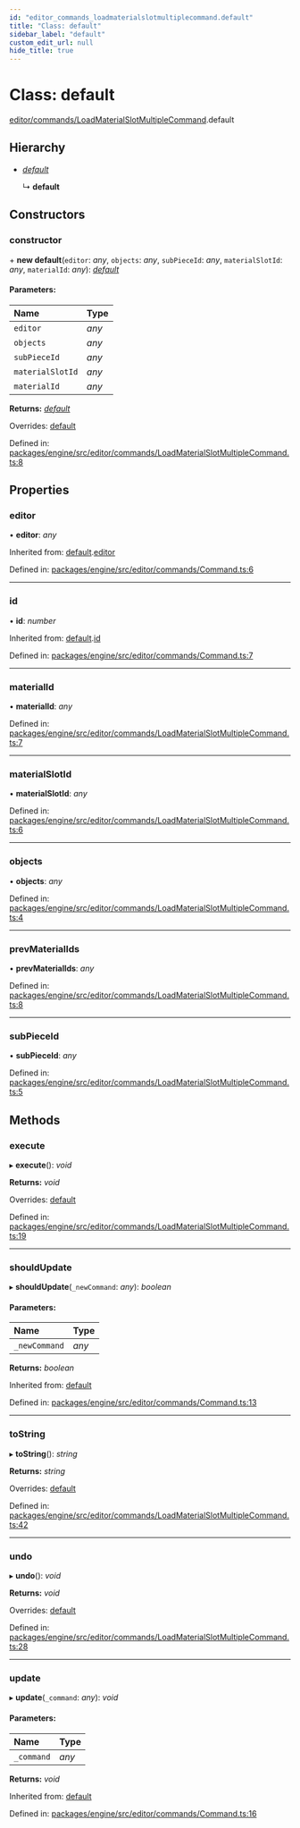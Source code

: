 ```yaml
---
id: "editor_commands_loadmaterialslotmultiplecommand.default"
title: "Class: default"
sidebar_label: "default"
custom_edit_url: null
hide_title: true
---
```


# Class: default

[editor/commands/LoadMaterialSlotMultipleCommand](../modules/editor_commands_loadmaterialslotmultiplecommand.md).default

## Hierarchy

* [*default*](editor_commands_command.default.md)

  ↳ **default**

## Constructors

### constructor

\+ **new default**(`editor`: *any*, `objects`: *any*, `subPieceId`: *any*, `materialSlotId`: *any*, `materialId`: *any*): [*default*](editor_commands_loadmaterialslotmultiplecommand.default.md)

#### Parameters:

Name | Type |
:------ | :------ |
`editor` | *any* |
`objects` | *any* |
`subPieceId` | *any* |
`materialSlotId` | *any* |
`materialId` | *any* |

**Returns:** [*default*](editor_commands_loadmaterialslotmultiplecommand.default.md)

Overrides: [default](editor_commands_command.default.md)

Defined in: [packages/engine/src/editor/commands/LoadMaterialSlotMultipleCommand.ts:8](https://github.com/xr3ngine/xr3ngine/blob/716a06460/packages/engine/src/editor/commands/LoadMaterialSlotMultipleCommand.ts#L8)

## Properties

### editor

• **editor**: *any*

Inherited from: [default](editor_commands_command.default.md).[editor](editor_commands_command.default.md#editor)

Defined in: [packages/engine/src/editor/commands/Command.ts:6](https://github.com/xr3ngine/xr3ngine/blob/716a06460/packages/engine/src/editor/commands/Command.ts#L6)

___

### id

• **id**: *number*

Inherited from: [default](editor_commands_command.default.md).[id](editor_commands_command.default.md#id)

Defined in: [packages/engine/src/editor/commands/Command.ts:7](https://github.com/xr3ngine/xr3ngine/blob/716a06460/packages/engine/src/editor/commands/Command.ts#L7)

___

### materialId

• **materialId**: *any*

Defined in: [packages/engine/src/editor/commands/LoadMaterialSlotMultipleCommand.ts:7](https://github.com/xr3ngine/xr3ngine/blob/716a06460/packages/engine/src/editor/commands/LoadMaterialSlotMultipleCommand.ts#L7)

___

### materialSlotId

• **materialSlotId**: *any*

Defined in: [packages/engine/src/editor/commands/LoadMaterialSlotMultipleCommand.ts:6](https://github.com/xr3ngine/xr3ngine/blob/716a06460/packages/engine/src/editor/commands/LoadMaterialSlotMultipleCommand.ts#L6)

___

### objects

• **objects**: *any*

Defined in: [packages/engine/src/editor/commands/LoadMaterialSlotMultipleCommand.ts:4](https://github.com/xr3ngine/xr3ngine/blob/716a06460/packages/engine/src/editor/commands/LoadMaterialSlotMultipleCommand.ts#L4)

___

### prevMaterialIds

• **prevMaterialIds**: *any*

Defined in: [packages/engine/src/editor/commands/LoadMaterialSlotMultipleCommand.ts:8](https://github.com/xr3ngine/xr3ngine/blob/716a06460/packages/engine/src/editor/commands/LoadMaterialSlotMultipleCommand.ts#L8)

___

### subPieceId

• **subPieceId**: *any*

Defined in: [packages/engine/src/editor/commands/LoadMaterialSlotMultipleCommand.ts:5](https://github.com/xr3ngine/xr3ngine/blob/716a06460/packages/engine/src/editor/commands/LoadMaterialSlotMultipleCommand.ts#L5)

## Methods

### execute

▸ **execute**(): *void*

**Returns:** *void*

Overrides: [default](editor_commands_command.default.md)

Defined in: [packages/engine/src/editor/commands/LoadMaterialSlotMultipleCommand.ts:19](https://github.com/xr3ngine/xr3ngine/blob/716a06460/packages/engine/src/editor/commands/LoadMaterialSlotMultipleCommand.ts#L19)

___

### shouldUpdate

▸ **shouldUpdate**(`_newCommand`: *any*): *boolean*

#### Parameters:

Name | Type |
:------ | :------ |
`_newCommand` | *any* |

**Returns:** *boolean*

Inherited from: [default](editor_commands_command.default.md)

Defined in: [packages/engine/src/editor/commands/Command.ts:13](https://github.com/xr3ngine/xr3ngine/blob/716a06460/packages/engine/src/editor/commands/Command.ts#L13)

___

### toString

▸ **toString**(): *string*

**Returns:** *string*

Overrides: [default](editor_commands_command.default.md)

Defined in: [packages/engine/src/editor/commands/LoadMaterialSlotMultipleCommand.ts:42](https://github.com/xr3ngine/xr3ngine/blob/716a06460/packages/engine/src/editor/commands/LoadMaterialSlotMultipleCommand.ts#L42)

___

### undo

▸ **undo**(): *void*

**Returns:** *void*

Overrides: [default](editor_commands_command.default.md)

Defined in: [packages/engine/src/editor/commands/LoadMaterialSlotMultipleCommand.ts:28](https://github.com/xr3ngine/xr3ngine/blob/716a06460/packages/engine/src/editor/commands/LoadMaterialSlotMultipleCommand.ts#L28)

___

### update

▸ **update**(`_command`: *any*): *void*

#### Parameters:

Name | Type |
:------ | :------ |
`_command` | *any* |

**Returns:** *void*

Inherited from: [default](editor_commands_command.default.md)

Defined in: [packages/engine/src/editor/commands/Command.ts:16](https://github.com/xr3ngine/xr3ngine/blob/716a06460/packages/engine/src/editor/commands/Command.ts#L16)
